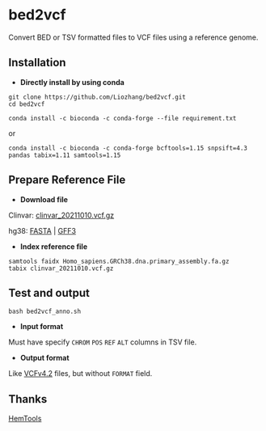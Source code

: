 # bed2vcf

Convert BED or TSV formatted files to VCF files using a reference genome.

## Installation

- **Directly install by using conda**

```
git clone https://github.com/Liozhang/bed2vcf.git
cd bed2vcf
```

```
conda install -c bioconda -c conda-forge --file requirement.txt
```

or

```
conda install -c bioconda -c conda-forge bcftools=1.15 snpsift=4.3 pandas tabix=1.11 samtools=1.15
```

## Prepare Reference File

- **Download file**

Clinvar: [clinvar_20211010.vcf.gz](https://ftp.ncbi.nlm.nih.gov/pub/clinvar/vcf_GRCh38/clinvar_20211010.vcf.gz)

hg38: [FASTA](http://ftp.ensembl.org/pub/release-103/fasta/homo_sapiens/dna/Homo_sapiens.GRCh38.dna.primary_assembly.fa.gz) | [GFF3](http://ftp.ensembl.org/pub/release-103/gff3/homo_sapiens/Homo_sapiens.GRCh38.103.gff3.gz)

- **Index reference file**

```
samtools faidx Homo_sapiens.GRCh38.dna.primary_assembly.fa.gz
tabix clinvar_20211010.vcf.gz
```

## Test and output

```
bash bed2vcf_anno.sh
```

- **Input format**

Must have specify `CHROM` `POS` `REF` `ALT` columns in TSV file.

- **Output format**

Like [VCFv4.2](https://samtools.github.io/hts-specs/VCFv4.2.pdf) files, but without `FORMAT` field.

## Thanks
[HemTools](https://github.com/YichaoOU/HemTools)
